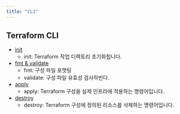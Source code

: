 ```yaml
---
title: "CLI"
---
```


## Terraform CLI

- [init](Init/Init.md)
  - init: Terraform 작업 디렉토리 초기화힙니다.
- [fmt & validate](Fmt-Validate/Fmt-Validate.md)
	- fmt: 구성 파일 포맷팅
  - validate: 구성 파일 유효성 검사하빈다.
- [apply](Apply/Apply.md)
	- apply: Terraform 구성을 실제 인프라에 적용하는 명령어입니다.
- [destroy](Destroy/Destroy.md)
	- destroy: Terraform 구성에 정의된 리소스를 삭제하는 명령어입니다.